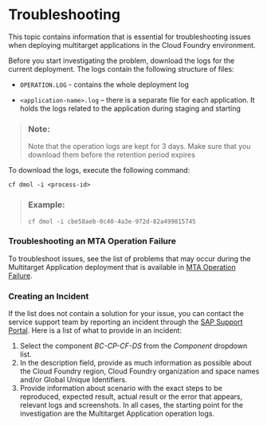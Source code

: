 <!-- loio3530af7ff2b449fbbc591dd3e2c0d151 -->

# Troubleshooting

This topic contains information that is essential for troubleshooting issues when deploying multitarget applications in the Cloud Foundry environment.



Before you start investigating the problem, download the logs for the current deployment. The logs contain the following structure of files:

-   `OPERATION.LOG` - contains the whole deployment log

-   `<application-name>.log` – there is a separate file for each application. It holds the logs related to the application during staging and starting


> ### Note:  
> Note that the operation logs are kept for 3 days. Make sure that you download them before the retention period expires

To download the logs, execute the following command:

`cf dmol -i <process-id>`

> ### Example:  
> `cf dmol -i cbe58aeb-0c40-4a3e-972d-82a499815745`



### Troubleshooting an MTA Operation Failure

To troubleshoot issues, see the list of problems that may occur during the Multitarget Application deployment that is available in [MTA Operation Failure](mta-operation-failure-f3e97ff.md).



### Creating an Incident

If the list does not contain a solution for your issue, you can contact the service support team by reporting an incident through the [SAP Support Portal](https://support.sap.com/en/index.html). Here is a list of what to provide in an incident:

1.  Select the component *BC-CP-CF-DS* from the *Component* dropdown list.
2.  In the description field, provide as much information as possible about the Cloud Foundry region, Cloud Foundry organization and space names and/or Global Unique Identifiers.
3.  Provide information about scenario with the exact steps to be reproduced, expected result, actual result or the error that appears, relevant logs and screenshots. In all cases, the starting point for the investigation are the Multitarget Application operation logs.

